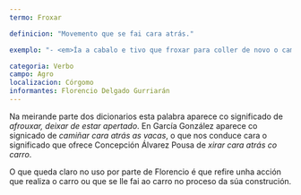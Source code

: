 ```yaml
---
termo: Froxar

definicion: "Movemento que se fai cara atrás."

exemplo: "- <em>Ía a cabalo e tivo que froxar para coller de novo o camiño, deixárao atrás.</em><br><br>- <em>“(...)Non sábelo que é froxar <br> nin sábelo que é rousar… <br> ¿E chámaste carreteiro? <br> ¡Sonche ganas de falar! (...)”.</em> <br>Florencio Delgado Gurriarán, poema <em>Córgomo de Valdeorras</em>."

categoria: Verbo
campo: Agro
localizacion: Córgomo
informantes: Florencio Delgado Gurriarán
---
```


Na meirande parte dos dicionarios esta palabra aparece co significado de _afrouxar, deixar de estar apertado_. En García González aparece co signicado de _camiñar cara atrás as vacas_, o que nos conduce cara o significado que ofrece Concepción Álvarez Pousa de _xirar cara atrás co carro_.

O que queda claro no uso por parte de Florencio é que refire unha acción que realiza o carro ou que se lle fai ao carro no proceso da súa construción.
